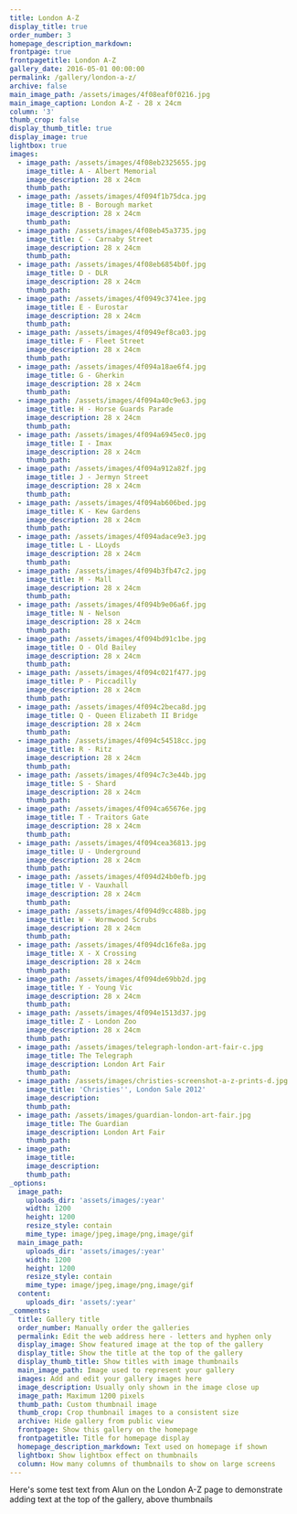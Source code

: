 ```yaml
---
title: London A-Z
display_title: true
order_number: 3
homepage_description_markdown:
frontpage: true
frontpagetitle: London A-Z
gallery_date: 2016-05-01 00:00:00
permalink: /gallery/london-a-z/
archive: false
main_image_path: /assets/images/4f08eaf0f0216.jpg
main_image_caption: London A-Z - 28 x 24cm
column: '3'
thumb_crop: false
display_thumb_title: true
display_image: true
lightbox: true
images:
  - image_path: /assets/images/4f08eb2325655.jpg
    image_title: A - Albert Memorial
    image_description: 28 x 24cm
    thumb_path:
  - image_path: /assets/images/4f094f1b75dca.jpg
    image_title: B - Borough market
    image_description: 28 x 24cm
    thumb_path:
  - image_path: /assets/images/4f08eb45a3735.jpg
    image_title: C - Carnaby Street
    image_description: 28 x 24cm
    thumb_path:
  - image_path: /assets/images/4f08eb6854b0f.jpg
    image_title: D - DLR
    image_description: 28 x 24cm
    thumb_path:
  - image_path: /assets/images/4f0949c3741ee.jpg
    image_title: E - Eurostar
    image_description: 28 x 24cm
    thumb_path:
  - image_path: /assets/images/4f0949ef8ca03.jpg
    image_title: F - Fleet Street
    image_description: 28 x 24cm
    thumb_path:
  - image_path: /assets/images/4f094a18ae6f4.jpg
    image_title: G - Gherkin
    image_description: 28 x 24cm
    thumb_path:
  - image_path: /assets/images/4f094a40c9e63.jpg
    image_title: H - Horse Guards Parade
    image_description: 28 x 24cm
    thumb_path:
  - image_path: /assets/images/4f094a6945ec0.jpg
    image_title: I - Imax
    image_description: 28 x 24cm
    thumb_path:
  - image_path: /assets/images/4f094a912a82f.jpg
    image_title: J - Jermyn Street
    image_description: 28 x 24cm
    thumb_path:
  - image_path: /assets/images/4f094ab606bed.jpg
    image_title: K - Kew Gardens
    image_description: 28 x 24cm
    thumb_path:
  - image_path: /assets/images/4f094adace9e3.jpg
    image_title: L - LLoyds
    image_description: 28 x 24cm
    thumb_path:
  - image_path: /assets/images/4f094b3fb47c2.jpg
    image_title: M - Mall
    image_description: 28 x 24cm
    thumb_path:
  - image_path: /assets/images/4f094b9e06a6f.jpg
    image_title: N - Nelson
    image_description: 28 x 24cm
    thumb_path:
  - image_path: /assets/images/4f094bd91c1be.jpg
    image_title: O - Old Bailey
    image_description: 28 x 24cm
    thumb_path:
  - image_path: /assets/images/4f094c021f477.jpg
    image_title: P - Piccadilly
    image_description: 28 x 24cm
    thumb_path:
  - image_path: /assets/images/4f094c2beca8d.jpg
    image_title: Q - Queen Elizabeth II Bridge
    image_description: 28 x 24cm
    thumb_path:
  - image_path: /assets/images/4f094c54518cc.jpg
    image_title: R - Ritz
    image_description: 28 x 24cm
    thumb_path:
  - image_path: /assets/images/4f094c7c3e44b.jpg
    image_title: S - Shard
    image_description: 28 x 24cm
    thumb_path:
  - image_path: /assets/images/4f094ca65676e.jpg
    image_title: T - Traitors Gate
    image_description: 28 x 24cm
    thumb_path:
  - image_path: /assets/images/4f094cea36813.jpg
    image_title: U - Underground
    image_description: 28 x 24cm
    thumb_path:
  - image_path: /assets/images/4f094d24b0efb.jpg
    image_title: V - Vauxhall
    image_description: 28 x 24cm
    thumb_path:
  - image_path: /assets/images/4f094d9cc488b.jpg
    image_title: W - Wormwood Scrubs
    image_description: 28 x 24cm
    thumb_path:
  - image_path: /assets/images/4f094dc16fe8a.jpg
    image_title: X - X Crossing
    image_description: 28 x 24cm
    thumb_path:
  - image_path: /assets/images/4f094de69bb2d.jpg
    image_title: Y - Young Vic
    image_description: 28 x 24cm
    thumb_path:
  - image_path: /assets/images/4f094e1513d37.jpg
    image_title: Z - London Zoo
    image_description: 28 x 24cm
    thumb_path:
  - image_path: /assets/images/telegraph-london-art-fair-c.jpg
    image_title: The Telegraph
    image_description: London Art Fair
    thumb_path:
  - image_path: /assets/images/christies-screenshot-a-z-prints-d.jpg
    image_title: 'Christies'', London Sale 2012'
    image_description:
    thumb_path:
  - image_path: /assets/images/guardian-london-art-fair.jpg
    image_title: The Guardian
    image_description: London Art Fair
    thumb_path:
  - image_path:
    image_title:
    image_description:
    thumb_path:
_options:
  image_path:
    uploads_dir: 'assets/images/:year'
    width: 1200
    height: 1200
    resize_style: contain
    mime_type: image/jpeg,image/png,image/gif
  main_image_path:
    uploads_dir: 'assets/images/:year'
    width: 1200
    height: 1200
    resize_style: contain
    mime_type: image/jpeg,image/png,image/gif
  content:
    uploads_dir: 'assets/:year'
_comments:
  title: Gallery title
  order_number: Manually order the galleries
  permalink: Edit the web address here - letters and hyphen only
  display_image: Show featured image at the top of the gallery
  display_title: Show the title at the top of the gallery
  display_thumb_title: Show titles with image thumbnails
  main_image_path: Image used to represent your gallery
  images: Add and edit your gallery images here
  image_description: Usually only shown in the image close up
  image_path: Maximum 1200 pixels
  thumb_path: Custom thumbnail image
  thumb_crop: Crop thumbnail images to a consistent size
  archive: Hide gallery from public view
  frontpage: Show this gallery on the homepage
  frontpagetitle: Title for homepage display
  homepage_description_markdown: Text used on homepage if shown
  lightbox: Show lightbox effect on thumbnails
  column: How many columns of thumbnails to show on large screens
---
```


Here's some test text from Alun on the London A-Z page to demonstrate adding text at the top of the gallery, above thumbnails
